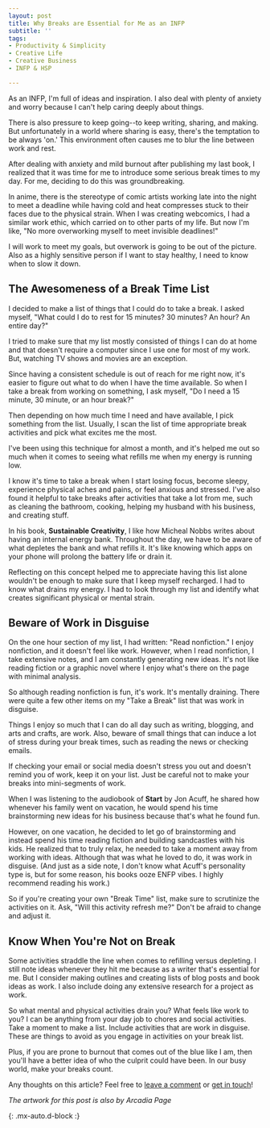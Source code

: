 ```yaml
---
layout: post
title: Why Breaks are Essential for Me as an INFP
subtitle: ''
tags:
- Productivity & Simplicity
- Creative Life
- Creative Business
- INFP & HSP

---
```

As an INFP,  I'm full of ideas and inspiration. I also deal with plenty of anxiety and worry because I can't help caring deeply about things.

There is also pressure to keep going--to keep writing, sharing, and making. But unfortunately in a world where sharing is easy, there's the temptation to be always 'on.' This environment often causes me to blur the line between work and rest.

After dealing with anxiety and mild burnout after publishing my last book, I realized that it was time for me to introduce some serious break times to my day. For me, deciding to do this was groundbreaking.

In anime, there is the stereotype of comic artists working late into the night to meet a deadline while having cold and heat compresses stuck to their faces due to the physical strain. When I was creating webcomics, I had a similar work ethic, which carried on to other parts of my life. But now I'm like, "No more overworking myself to meet invisible deadlines!"

I will work to meet my goals, but overwork is going to be out of the picture. Also as a highly sensitive person if I want to stay healthy, I need to know when to slow it down.

## The Awesomeness of a Break Time List

I decided to make a list of things that I could do to take a break. I asked myself, "What could I do to rest for 15 minutes? 30 minutes? An hour? An entire day?"

I tried to make sure that my list mostly consisted of things I can do at home and that doesn't require a computer since I use one for most of my work. But, watching TV shows and movies are an exception.

Since having a consistent schedule is out of reach for me right now, it's easier to figure out what to do when I have the time available. So when I take a break from working on something, I ask myself, "Do I need a 15 minute, 30 minute, or an hour break?"

Then depending on how much time I need and have available, I pick something from the list. Usually, I scan the list of time appropriate break activities and pick what excites me the most.

I've been using this technique for almost a month, and it's helped me out so much when it comes to seeing what refills me when my energy is running low.

I know it's time to take a break when I start losing focus, become sleepy, experience physical aches and pains, or feel anxious and stressed. I've also found it helpful to take breaks after activities that take a lot from me, such as cleaning the bathroom, cooking, helping my husband with his business, and creating stuff.

In his book, **Sustainable Creativity**, I like how Micheal Nobbs writes about having an internal energy bank. Throughout the day, we have to be aware of what depletes the bank and what refills it. It's like knowing which apps on your phone will prolong the battery life or drain it.

Reflecting on this concept helped me to appreciate having this list alone wouldn't be enough to make sure that I keep myself recharged. I had to know what drains my energy. I had to look through my list and identify what creates significant physical or mental strain.

## Beware of Work in Disguise

On the one hour section of my list, I had written: "Read nonfiction." I enjoy nonfiction, and it doesn't feel like work. However, when I read nonfiction, I take extensive notes, and I am constantly generating new ideas. It's not like reading fiction or a graphic novel where I enjoy what's there on the page with minimal analysis.

So although reading nonfiction is fun, it's work. It's mentally draining. There were quite a few other items on my "Take a Break" list that was work in disguise.

Things I enjoy so much that I can do all day such as writing, blogging, and arts and crafts, are work. Also, beware of small things that can induce a lot of stress during your break times, such as reading the news or checking emails.

If checking your email or social media doesn't stress you out and doesn't remind you of work, keep it on your list. Just be careful not to make your breaks into mini-segments of work.

When I was listening to the audiobook of **Start** by Jon Acuff, he shared how whenever his family went on vacation, he would spend his time brainstorming new ideas for his business because that's what he found fun.

However, on one vacation, he decided to let go of brainstorming and instead spend his time reading fiction and building sandcastles with his kids. He realized that to truly relax, he needed to take a moment away from working with ideas. Although that was what he loved to do, it was work in disguise. (And just as a side note, I don't know what Acuff's personality type is, but for some reason, his books ooze ENFP vibes. I highly recommend reading his work.)

So if you're creating your own "Break Time" list, make sure to scrutinize the activities on it. Ask, "Will this activity refresh me?" Don't be afraid to change and adjust it.

## Know When You're Not on Break

Some activities straddle the line when comes to refilling versus depleting. I still note ideas whenever they hit me because as a writer that's essential for me. But I consider making outlines and creating lists of blog posts and book ideas as work. I also include doing any extensive research for a project as work.

So what mental and physical activities drain you? What feels like work to you? I can be anything from your day job to chores and social activities. Take a moment to make a list. Include activities that are work in disguise. These are things to avoid as you engage in activities on your break list.

Plus, if you are prone to burnout that comes out of the blue like I am, then you'll have a better idea of who the culprit could have been. In our busy world, make your breaks count.

Any thoughts on this article? Feel free to [leave a comment](https://www.buymeacoffee.com/arcadiapage/why-breaks-essential-me-infp) or [get in touch](https://arcadiapage.com/talk/)!

_The artwork for this post is also by Arcadia Page_

{: .mx-auto.d-block :}